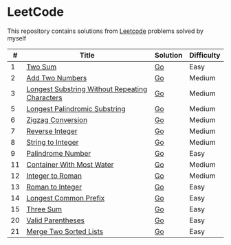 # LeetCode

This repository contains solutions from [Leetcode](https://leetcode.com/) problems solved by myself

| #   | Title                                                                                                                          | Solution                                                                                                        | Difficulty |
| --- | ------------------------------------------------------------------------------------------------------------------------------ | --------------------------------------------------------------------------------------------------------------- | ---------- |
| 1   | [Two Sum](https://leetcode.com/problems/two-sum/)                                                                              | [Go](./golang/two-sum/two_sum.go)                                                                               | Easy       |
| 2   | [Add Two Numbers](https://leetcode.com/problems/add-two-numbers/)                                                              | [Go](./golang/add-two-numbers/add_two_numbers.go)                                                               | Medium     |
| 3   | [Longest Substring Without Repeating Characters](https://leetcode.com/problems/longest-substring-without-repeating-characters) | [Go](./golang/longest-substring-without-repeating-characters/longest_substring_without_repeating_characters.go) | Medium     |
| 5   | [Longest Palindromic Substring](https://leetcode.com/problems/longest-palindromic-substring)                                   | [Go](./golang/longest-palindromic-substring/longest_palindromic_substring.go)                                   | Medium     |
| 6   | [Zigzag Conversion](https://leetcode.com/problems/zigzag-conversion)                                                           | [Go](./golang/zigzag-conversion/zigzag_conversion.go)                                                           | Medium     |
| 7   | [Reverse Integer](https://leetcode.com/problems/reverse-integer)                                                               | [Go](./golang/reverse-integer/reverse_integer.go)                                                               | Medium     |
| 8   | [String to Integer](https://leetcode.com/problems/string-to-integer-atoi/)                                                     | [Go](./golang/string-to-integer/string_to_integer.go)                                                           | Medium     |
| 9   | [Palindrome Number](https://leetcode.com/problems/palindrome-number/)                                                          | [Go](./golang/palindrome-number/palindrome_number.go)                                                           | Easy       |
| 11  | [Container With Most Water](https://leetcode.com/problems/container-with-most-water/)                                          | [Go](./golang/container-with-most-water/container_with_most_water.go)                                           | Medium     |
| 12  | [Integer to Roman](https://leetcode.com/problems/integer-to-roman)                                                             | [Go](./golang/integer-to-roman/integer_to_roman.go)                                                             | Medium     |
| 13  | [Roman to Integer](https://leetcode.com/problems/roman-to-integer/)                                                            | [Go](./golang/roman-to-integer/roman_to_integer.go)                                                             | Easy       |
| 14  | [Longest Common Prefix](https://leetcode.com/problems/longest-common-prefix/)                                                  | [Go](./golang/longest-common-prefix/longest_common_prefix.go)                                                   | Easy       |
| 15  | [Three Sum](https://leetcode.com/problems/3sum/)                                                                               | [Go](./golang/three-sum/three_sum.go)                                                                           | Easy       |
| 20  | [Valid Parentheses](https://leetcode.com/problems/valid-parentheses)                                                           | [Go](./golang/valid-parentheses/valid_parentheses.go)                                                           | Easy       |
| 21  | [Merge Two Sorted Lists](https://leetcode.com/problems/merge-two-sorted-lists)                                                           | [Go](./golang/merge-two-sorted-lists/merge_two_sorted_lists.go)                                                           | Easy       |
